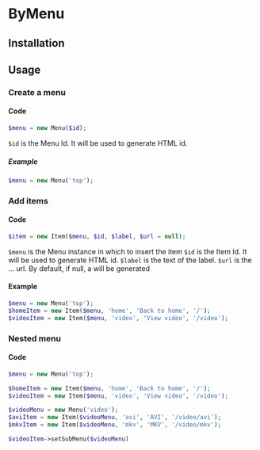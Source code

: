 ByMenu
======

Installation
------------

Usage
-----

### Create a menu

#### Code

```PHP
$menu = new Menu($id);
```

`$id` is the Menu Id. It will be used to generate HTML id.

##### Example

```php
$menu = new Menu('top');
```

### Add items

#### Code

```PHP
$item = new Item($menu, $id, $label, $url = null);
```

`$menu` is the Menu instance in which to insert the item
`$id` is the Item Id. It will be used to generate HTML id.
`$label` is the text of the label.
`$url` is the ... url. By default, if null, a <span> will be generated

#### Example

```php
$menu = new Menu('top');
$homeItem = new Item($menu, 'home', 'Back to home', '/');
$videoItem = new Item($menu, 'video', 'View video', '/video');
```

### Nested menu

#### Code

```php
$menu = new Menu('top');

$homeItem = new Item($menu, 'home', 'Back to home', '/');
$videoItem = new Item($menu, 'video', 'View video', '/video');

$videoMenu = new Menu('video');
$aviItem = new Item($videoMenu, 'avi', 'AVI', '/video/avi');
$mkvItem = new Item($videoMenu, 'mkv', 'MKV', '/video/mkv');

$videoItem->setSubMenu($videoMenu)